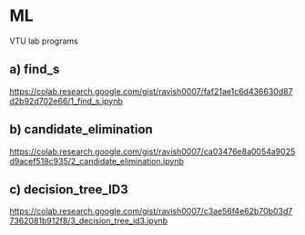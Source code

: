 # ML
VTU lab programs


## a) find_s
https://colab.research.google.com/gist/ravish0007/faf21ae1c6d436630d87d2b92d702e66/1_find_s.ipynb

## b) candidate_elimination
https://colab.research.google.com/gist/ravish0007/ca03476e8a0054a9025d9acef518c935/2_candidate_elimination.ipynb

## c) decision_tree_ID3
https://colab.research.google.com/gist/ravish0007/c3ae56f4e62b70b03d77362081b912f8/3_decision_tree_id3.ipynb
